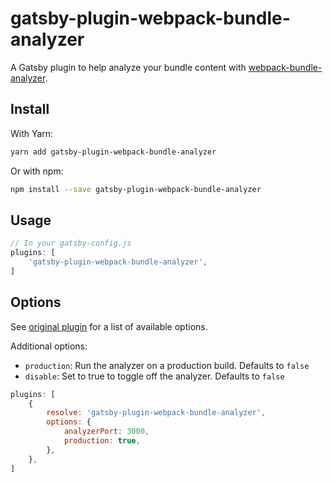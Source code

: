 # gatsby-plugin-webpack-bundle-analyzer

A Gatsby plugin to help analyze your bundle content with [webpack-bundle-analyzer](https://github.com/webpack-contrib/webpack-bundle-analyzer).

## Install

With Yarn:

```bash
yarn add gatsby-plugin-webpack-bundle-analyzer
```

Or with npm:

```bash
npm install --save gatsby-plugin-webpack-bundle-analyzer
```

## Usage

```javascript
// In your gatsby-config.js
plugins: [
	'gatsby-plugin-webpack-bundle-analyzer',
]
```

## Options

See [original plugin](https://github.com/webpack-contrib/webpack-bundle-analyzer#options-for-plugin) for a list of available options.

Additional options:

- `production`: Run the analyzer on a production build. Defaults to `false`
- `disable`: Set to true to toggle off the analyzer. Defaults to `false`

```javascript
plugins: [
	{
		resolve: 'gatsby-plugin-webpack-bundle-analyzer',
		options: {
			analyzerPort: 3000,
			production: true,
		},
	},
]
```

